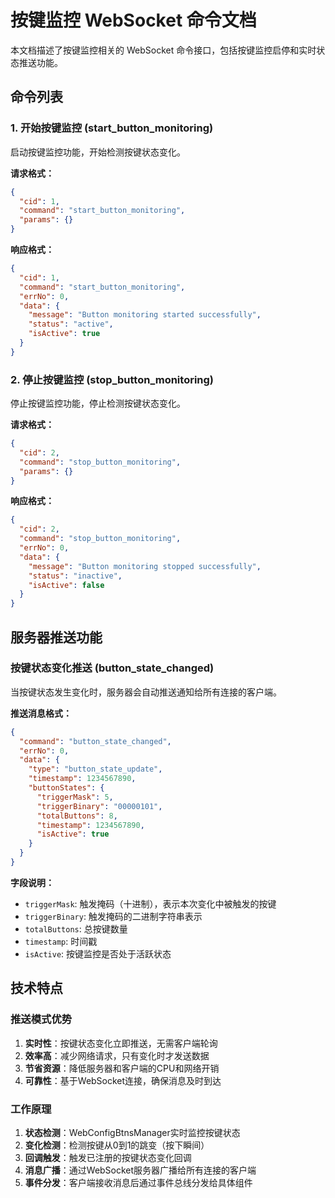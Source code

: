 # 按键监控 WebSocket 命令文档

本文档描述了按键监控相关的 WebSocket 命令接口，包括按键监控启停和实时状态推送功能。

## 命令列表

### 1. 开始按键监控 (start_button_monitoring)

启动按键监控功能，开始检测按键状态变化。

**请求格式：**
```json
{
  "cid": 1,
  "command": "start_button_monitoring",
  "params": {}
}
```

**响应格式：**
```json
{
  "cid": 1,
  "command": "start_button_monitoring",
  "errNo": 0,
  "data": {
    "message": "Button monitoring started successfully",
    "status": "active",
    "isActive": true
  }
}
```

### 2. 停止按键监控 (stop_button_monitoring)

停止按键监控功能，停止检测按键状态变化。

**请求格式：**
```json
{
  "cid": 2,
  "command": "stop_button_monitoring",
  "params": {}
}
```

**响应格式：**
```json
{
  "cid": 2,
  "command": "stop_button_monitoring",
  "errNo": 0,
  "data": {
    "message": "Button monitoring stopped successfully",
    "status": "inactive",
    "isActive": false
  }
}
```

## 服务器推送功能

### 按键状态变化推送 (button_state_changed)

当按键状态发生变化时，服务器会自动推送通知给所有连接的客户端。

**推送消息格式：**
```json
{
  "command": "button_state_changed",
  "errNo": 0,
  "data": {
    "type": "button_state_update",
    "timestamp": 1234567890,
    "buttonStates": {
      "triggerMask": 5,
      "triggerBinary": "00000101",
      "totalButtons": 8,
      "timestamp": 1234567890,
      "isActive": true
    }
  }
}
```

**字段说明：**
- `triggerMask`: 触发掩码（十进制），表示本次变化中被触发的按键
- `triggerBinary`: 触发掩码的二进制字符串表示
- `totalButtons`: 总按键数量
- `timestamp`: 时间戳
- `isActive`: 按键监控是否处于活跃状态

## 技术特点

### 推送模式优势

1. **实时性**：按键状态变化立即推送，无需客户端轮询
2. **效率高**：减少网络请求，只有变化时才发送数据
3. **节省资源**：降低服务器和客户端的CPU和网络开销
4. **可靠性**：基于WebSocket连接，确保消息及时到达

### 工作原理

1. **状态检测**：WebConfigBtnsManager实时监控按键状态
2. **变化检测**：检测按键从0到1的跳变（按下瞬间）
3. **回调触发**：触发已注册的按键状态变化回调
4. **消息广播**：通过WebSocket服务器广播给所有连接的客户端
5. **事件分发**：客户端接收消息后通过事件总线分发给具体组件 